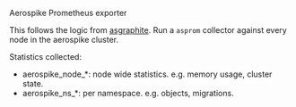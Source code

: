 Aerospike Prometheus exporter

This follows the logic from [asgraphite](https://github.com/aerospike/aerospike-graphite). Run a `asprom` collector against every node in the aerospike cluster.

Statistics collected:

  * aerospike_node_*: node wide statistics. e.g. memory usage, cluster state.
  * aerospike_ns_*: per namespace. e.g. objects, migrations.
